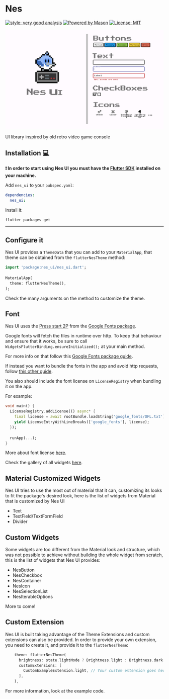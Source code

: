 # Nes

[![style: very good analysis][very_good_analysis_badge]][very_good_analysis_link]
[![Powered by Mason](https://img.shields.io/endpoint?url=https%3A%2F%2Ftinyurl.com%2Fmason-badge)](https://github.com/felangel/mason)
[![License: MIT][license_badge]][license_link]

![](banner.png)

UI library inspired by old retro video game console

## Installation 💻

**❗ In order to start using Nes UI you must have the [Flutter SDK][flutter_install_link] installed on your machine.**

Add `nes_ui` to your `pubspec.yaml`:

```yaml
dependencies:
  nes_ui:
```

Install it:

```sh
flutter packages get
```

---

## Configure it

Nes UI provides a `ThemeData` that you can add to your `MaterialApp`, that theme can be obtained
from the `flutterNesTheme` method:

```dart
import 'package:nes_ui/nes_ui.dart';

MaterialApp(
  theme: flutterNesTheme(),
);
````

Check the many arguments on the method to customize the theme.

## Font

Nes UI uses the [Press start 2P](https://fonts.google.com/specimen/Press+Start+2P)
from the [Google Fonts package](https://pub.dev/packages/google_fonts).

Google fonts will fetch the files in runtime over http. To keep that behaviour and ensure that it works,
be sure to call `WidgetsFlutterBinding.ensureInitialized();` at your main method.

For more info on that follow this [Google Fonts package guide](https://pub.dev/packages/google_fonts#http-fetching).

If instead you want to bundle the fonts in the app and avoid http requests,
follow [this other guide](https://pub.dev/packages/google_fonts#font-bundling-in-assets).


You also should include the font license on `LicenseRegistry` when bundling it on the app.

For example:

```dart
void main() {
  LicenseRegistry.addLicense(() async* {
    final license = await rootBundle.loadString('google_fonts/OFL.txt');
    yield LicenseEntryWithLineBreaks(['google_fonts'], license);
  });

  runApp(...);
}
```

More about font license [here](https://pub.dev/packages/google_fonts#licensing-fonts).

Check the gallery of all widgets [here](https://erickzanardo.github.io/nes_ui/#/).

## Material Customized Widgets

Nes UI tries to use the most out of material that it can, customizing its looks to fit
the package's desired look, here is the list of widgets from Material that is customized by
Nes UI

 - Text
 - TextField/TextFormField
 - Divider

## Custom Widgets

Some widgets are too different from the Material look and structure, which was not possible to
achieve without building the whole widget from scratch, this is the list of widgets that Nes UI
provides:

 - NesButton
 - NesCheckbox
 - NesContainer
 - NesIcon
 - NesSelectionList
 - NesIterableOptions

More to come!

## Custom Extension

Nes UI is built taking advantage of the Theme Extensions and custom extensions can also be provided.
In order to provide your own extension, you need to create it, and provide it to the `flutterNesTheme`:

```dart
    theme: flutterNesTheme(
      brightness: state.lightMode ? Brightness.light : Brightness.dark,
      customExtensions: [
        CustomExampleExtension.light, // Your custom extension goes here.
      ],
    ),

```

For more information, look at the example code.

[flutter_install_link]: https://docs.flutter.dev/get-started/install
[github_actions_link]: https://docs.github.com/en/actions/learn-github-actions
[license_badge]: https://img.shields.io/badge/license-MIT-blue.svg
[license_link]: https://opensource.org/licenses/MIT
[logo_black]: https://raw.githubusercontent.com/VGVentures/very_good_brand/main/styles/README/vgv_logo_black.png#gh-light-mode-only
[logo_white]: https://raw.githubusercontent.com/VGVentures/very_good_brand/main/styles/README/vgv_logo_white.png#gh-dark-mode-only
[mason_link]: https://github.com/felangel/mason
[very_good_analysis_badge]: https://img.shields.io/badge/style-very_good_analysis-B22C89.svg
[very_good_analysis_link]: https://pub.dev/packages/very_good_analysis
[very_good_cli_link]: https://pub.dev/packages/very_good_cli
[very_good_coverage_link]: https://github.com/marketplace/actions/very-good-coverage
[very_good_ventures_link]: https://verygood.ventures
[very_good_ventures_link_light]: https://verygood.ventures#gh-light-mode-only
[very_good_ventures_link_dark]: https://verygood.ventures#gh-dark-mode-only
[very_good_workflows_link]: https://github.com/VeryGoodOpenSource/very_good_workflows<D-b>
